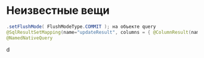 # Неизвестные вещи

```JAVA
.setFlushMode( FlushModeType.COMMIT ); на объекте query
@SqlResultSetMapping(name="updateResult", columns = { @ColumnResult(name = "count")})
@NamedNativeQuery
```

d